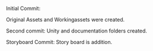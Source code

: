 Initial Commit:

Original Assets and Workingassets were created.

Second commit:
Unity and documentation folders created.

Storyboard Commit:
Story board is addition.